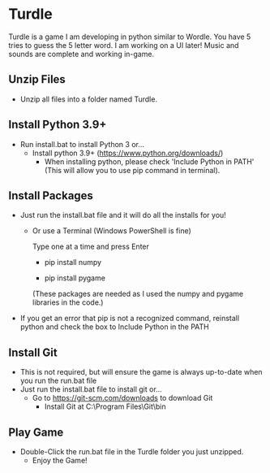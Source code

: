# Turdle
Turdle is a game I am developing in python similar to Wordle. You have 5 tries to guess the 5 letter word. I am working on a UI later! Music and sounds are complete and working in-game.

Unzip Files
-
- Unzip all files into a folder named Turdle.


Install Python 3.9+
-
- Run install.bat to install Python 3 or...
  - Install python 3.9+ (https://www.python.org/downloads/)
    - When installing python, please check 'Include Python in PATH' (This will allow you to use pip command in terminal).

Install Packages
-
- Just run the install.bat file and it will do all the installs for you!

    - Or use a Terminal (Windows PowerShell is fine)

      Type one at a time and press Enter

        - pip install numpy

        - pip install pygame

        (These packages are needed as I used the numpy and pygame libraries in the code.)
        
- If you get an error that pip is not a recognized command, reinstall python and check the box to Include Python in the PATH

Install Git
-
- This is not required, but will ensure the game is always up-to-date when you run the run.bat file
- Just run the install.bat file to install git or...
  - Go to https://git-scm.com/downloads to download Git
    - Install Git at C:\Program Files\Git\bin


Play Game
-
- Double-Click the run.bat file in the Turdle folder you just unzipped.
  - Enjoy the Game!
